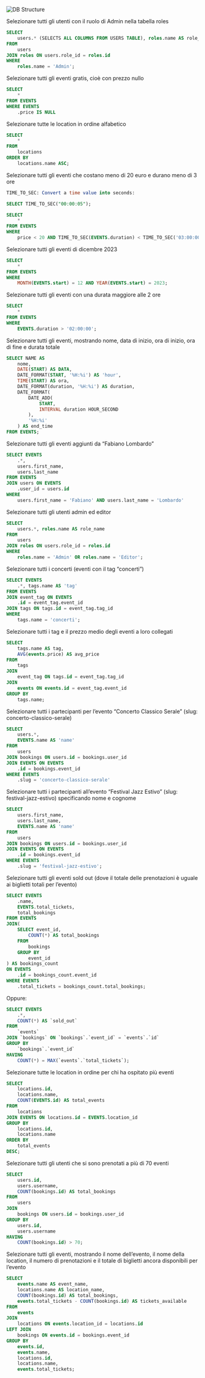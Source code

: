 ![DB Structure](db_gestionale_eventi.png)

Selezionare tutti gli utenti con il ruolo di Admin nella tabella roles
```sql
SELECT
    users.* (SELECTS ALL COLUMNS FROM USERS TABLE), roles.name AS role_name
FROM
    users
JOIN roles ON users.role_id = roles.id
WHERE
    roles.name = 'Admin';
```

Selezionare tutti gli eventi gratis, cioè con prezzo nullo
```sql
SELECT
    *
FROM EVENTS
WHERE EVENTS
    .price IS NULL
```

Selezionare tutte le location in ordine alfabetico
```sql
SELECT
    *
FROM
    locations
ORDER BY
    locations.name ASC;
```

Selezionare tutti gli eventi che costano meno di 20 euro e durano meno di 3 ore
```sql
TIME_TO_SEC: Convert a time value into seconds:

SELECT TIME_TO_SEC("00:00:05");

SELECT
    *
FROM EVENTS
WHERE
    price < 20 AND TIME_TO_SEC(EVENTS.duration) < TIME_TO_SEC('03:00:00');
```

Selezionare tutti gli eventi di dicembre 2023
```sql
SELECT
    *
FROM EVENTS
WHERE
    MONTH(EVENTS.start) = 12 AND YEAR(EVENTS.start) = 2023;
```

Selezionare tutti gli eventi con una durata maggiore alle 2 ore
```sql
SELECT
    *
FROM EVENTS
WHERE
    EVENTS.duration > '02:00:00';
```

Selezionare tutti gli eventi, mostrando nome, data di inizio, ora di inizio, ora di fine e
durata totale
```sql
SELECT NAME AS
    nome,
    DATE(START) AS DATA,
    DATE_FORMAT(START, '%H:%i') AS 'hour',
    TIME(START) AS ora,
    DATE_FORMAT(duration, '%H:%i') AS duration,
    DATE_FORMAT(
        DATE_ADD(
            START,
            INTERVAL duration HOUR_SECOND
        ),
        '%H:%i'
    ) AS end_time
FROM EVENTS;
```

Selezionare tutti gli eventi aggiunti da “Fabiano Lombardo”
```sql
SELECT EVENTS
    .*,
    users.first_name,
    users.last_name
FROM EVENTS
JOIN users ON EVENTS
    .user_id = users.id
WHERE
    users.first_name = 'Fabiano' AND users.last_name = 'Lombardo'
```

Selezionare tutti gli utenti admin ed editor
```sql
SELECT
    users.*, roles.name AS role_name
FROM
    users
JOIN roles ON users.role_id = roles.id
WHERE
    roles.name = 'Admin' OR roles.name = 'Editor';
```

Selezionare tutti i concerti (eventi con il tag “concerti”)
```sql
SELECT EVENTS
    .*, tags.name AS 'tag'
FROM EVENTS
JOIN event_tag ON EVENTS
    .id = event_tag.event_id
JOIN tags ON tags.id = event_tag.tag_id
WHERE
    tags.name = 'concerti';
```

Selezionare tutti i tag e il prezzo medio degli eventi a loro collegati
```sql
SELECT
    tags.name AS tag,
    AVG(events.price) AS avg_price
FROM
    tags
JOIN
    event_tag ON tags.id = event_tag.tag_id
JOIN
    events ON events.id = event_tag.event_id
GROUP BY
    tags.name;
```

Selezionare tutti i partecipanti per l’evento “Concerto Classico Serale” (slug:
concerto-classico-serale)
```sql
SELECT
    users.*,
    EVENTS.name AS 'name'
FROM
    users
JOIN bookings ON users.id = bookings.user_id
JOIN EVENTS ON EVENTS
    .id = bookings.event_id
WHERE EVENTS
    .slug = 'concerto-classico-serale'
```

Selezionare tutti i partecipanti all’evento “Festival Jazz Estivo” (slug:
festival-jazz-estivo) specificando nome e cognome
```sql
SELECT
    users.first_name,
    users.last_name,
    EVENTS.name AS 'name'
FROM
    users
JOIN bookings ON users.id = bookings.user_id
JOIN EVENTS ON EVENTS
    .id = bookings.event_id
WHERE EVENTS
    .slug = 'festival-jazz-estivo';
```

Selezionare tutti gli eventi sold out (dove il totale delle prenotazioni è uguale ai
biglietti totali per l’evento)
```sql
SELECT EVENTS
    .name,
    EVENTS.total_tickets,
    total_bookings
FROM EVENTS
JOIN(
    SELECT event_id,
        COUNT(*) AS total_bookings
    FROM
        bookings
    GROUP BY
        event_id
) AS bookings_count
ON EVENTS
    .id = bookings_count.event_id
WHERE EVENTS
    .total_tickets = bookings_count.total_bookings;
```

Oppure:
```sql
SELECT EVENTS
    .*,
    COUNT(*) AS `sold_out`
FROM
    `events`
JOIN `bookings` ON `bookings`.`event_id` = `events`.`id`
GROUP BY
    `bookings`.`event_id`
HAVING
    COUNT(*) = MAX(`events`.`total_tickets`);
```

Selezionare tutte le location in ordine per chi ha ospitato più eventi
```sql
SELECT
    locations.id,
    locations.name,
    COUNT(EVENTS.id) AS total_events
FROM
    locations
JOIN EVENTS ON locations.id = EVENTS.location_id
GROUP BY
    locations.id,
    locations.name
ORDER BY
    total_events
DESC;
```

Selezionare tutti gli utenti che si sono prenotati a più di 70 eventi
```sql
SELECT
    users.id,
    users.username,
    COUNT(bookings.id) AS total_bookings
FROM
    users
JOIN
    bookings ON users.id = bookings.user_id
GROUP BY
    users.id,
    users.username
HAVING
    COUNT(bookings.id) > 70;
```

Selezionare tutti gli eventi, mostrando il nome dell’evento, il nome della location, il
numero di prenotazioni e il totale di biglietti ancora disponibili per l’evento
```sql
SELECT
    events.name AS event_name,
    locations.name AS location_name,
    COUNT(bookings.id) AS total_bookings,
    events.total_tickets - COUNT(bookings.id) AS tickets_available
FROM
    events
JOIN
    locations ON events.location_id = locations.id
LEFT JOIN
    bookings ON events.id = bookings.event_id
GROUP BY
    events.id,
    events.name,
    locations.id,
    locations.name,
    events.total_tickets;
```